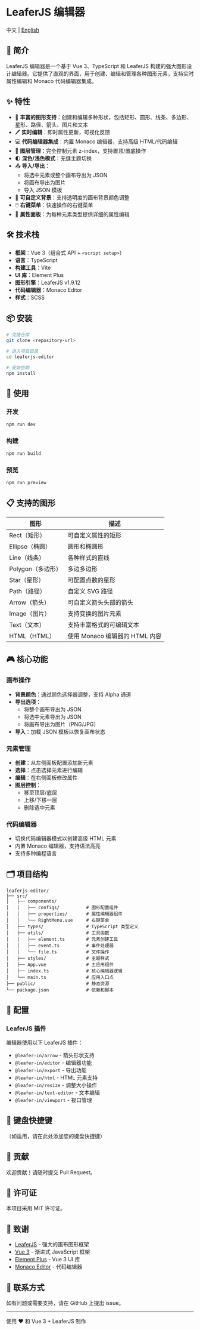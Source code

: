 # LeaferJS 编辑器

中文 | [English](./README.md)

## 📖 简介

LeaferJS 编辑器是一个基于 Vue 3、TypeScript 和 LeaferJS 构建的强大图形设计编辑器。它提供了直观的界面，用于创建、编辑和管理各种图形元素，支持实时属性编辑和 Monaco 代码编辑器集成。

## ✨ 特性

- 🎨 **丰富的图形支持**：创建和编辑多种形状，包括矩形、圆形、线条、多边形、星形、路径、箭头、图片和文本
- 🖊️ **实时编辑**：即时属性更新，可视化反馈
- 💻 **代码编辑器集成**：内置 Monaco 编辑器，支持高级 HTML/代码编辑
- 🎯 **图层管理**：完全控制元素 z-index，支持置顶/置底操作
- 🌓 **深色/浅色模式**：无缝主题切换
- 📤 **导入/导出**：
  - 将选中元素或整个画布导出为 JSON
  - 将画布导出为图片
  - 导入 JSON 模板
- 🎨 **可自定义背景**：支持透明度的画布背景颜色调整
- 🖱️ **右键菜单**：快速操作的右键菜单
- 📐 **属性面板**：为每种元素类型提供详细的属性编辑

## 🛠️ 技术栈

- **框架**：Vue 3（组合式 API + `<script setup>`）
- **语言**：TypeScript
- **构建工具**：Vite
- **UI 库**：Element Plus
- **图形引擎**：LeaferJS v1.9.12
- **代码编辑器**：Monaco Editor
- **样式**：SCSS

## 📦 安装

```bash
# 克隆仓库
git clone <repository-url>

# 进入项目目录
cd leaferjs-editor

# 安装依赖
npm install
```

## 🚀 使用

### 开发

```bash
npm run dev
```

### 构建

```bash
npm run build
```

### 预览

```bash
npm run preview
```

## 📋 支持的图形

| 图形 | 描述 |
|------|------|
| Rect（矩形） | 可自定义属性的矩形 |
| Ellipse（椭圆） | 圆形和椭圆形 |
| Line（线条） | 各种样式的直线 |
| Polygon（多边形） | 多边多边形 |
| Star（星形） | 可配置点数的星形 |
| Path（路径） | 自定义 SVG 路径 |
| Arrow（箭头） | 可自定义箭头头部的箭头 |
| Image（图片） | 支持变换的图片元素 |
| Text（文本） | 支持丰富格式的可编辑文本 |
| HTML（HTML） | 使用 Monaco 编辑器的 HTML 内容 |

## 🎮 核心功能

### 画布操作

- **背景颜色**：通过颜色选择器调整，支持 Alpha 通道
- **导出选项**：
  - 将整个画布导出为 JSON
  - 将选中元素导出为 JSON
  - 将画布导出为图片（PNG/JPG）
- **导入**：加载 JSON 模板以恢复画布状态

### 元素管理

- **创建**：从左侧面板配置添加新元素
- **选择**：点击选择元素进行编辑
- **编辑**：在右侧面板修改属性
- **图层控制**：
  - 移至顶层/底层
  - 上移/下移一层
  - 删除选中元素

### 代码编辑器

- 切换代码编辑器模式以创建高级 HTML 元素
- 内置 Monaco 编辑器，支持语法高亮
- 支持多种编程语言

## 🗂️ 项目结构

```
leaferjs-editor/
├── src/
│   ├── components/
│   │   ├── configs/          # 图形配置组件
│   │   ├── properties/       # 属性编辑器组件
│   │   └── RightMenu.vue     # 右键菜单
│   ├── types/                # TypeScript 类型定义
│   ├── utils/                # 工具函数
│   │   ├── element.ts        # 元素创建工具
│   │   ├── event.ts          # 事件处理器
│   │   └── file.ts           # 文件操作
│   ├── styles/               # 主题样式
│   ├── App.vue               # 主应用组件
│   ├── index.ts              # 核心编辑器逻辑
│   └── main.ts               # 应用入口点
├── public/                   # 静态资源
└── package.json              # 依赖和脚本
```

## 🔧 配置

### LeaferJS 插件

编辑器使用以下 LeaferJS 插件：

- `@leafer-in/arrow` - 箭头形状支持
- `@leafer-in/editor` - 编辑器功能
- `@leafer-in/export` - 导出功能
- `@leafer-in/html` - HTML 元素支持
- `@leafer-in/resize` - 调整大小操作
- `@leafer-in/text-editor` - 文本编辑
- `@leafer-in/viewport` - 视口管理

## 🎯 键盘快捷键

（如适用，请在此处添加您的键盘快捷键）

## 🤝 贡献

欢迎贡献！请随时提交 Pull Request。

## 📝 许可证

本项目采用 MIT 许可证。

## 🙏 致谢

- [LeaferJS](https://www.leaferjs.com/) - 强大的画布图形框架
- [Vue 3](https://vuejs.org/) - 渐进式 JavaScript 框架
- [Element Plus](https://element-plus.org/) - Vue 3 UI 库
- [Monaco Editor](https://microsoft.github.io/monaco-editor/) - 代码编辑器

## 📧 联系方式

如有问题或需要支持，请在 GitHub 上提出 issue。

---

使用 ❤️ 和 Vue 3 + LeaferJS 制作

